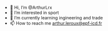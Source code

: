 - 👋 Hi, I’m @ArthurLrx
- 👀 I’m interested in sport
- 🌱 I’m currently learning ingineering and trade
- 📫 How to reach me arthur.leroux@epf-icd.fr

<!---
ArthurLrx/ArthurLrx is a ✨ special ✨ repository because its `README.md` (this file) appears on your GitHub profile.
You can click the Preview link to take a look at your changes.
--->
